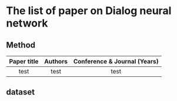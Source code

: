 # The list of paper on Dialog neural network 


## Method 

| Paper title | Authors | Conference & Journal (Years) |
|:---:|:---:|:---:|
| test | test| test|       


## dataset
